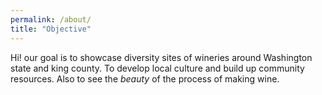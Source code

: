```yaml
---
permalink: /about/
title: "Objective"
---
```



Hi! our goal is to showcase diversity sites of wineries around Washington state and king county. To develop local culture and build up community resources. Also to see the *beauty* of the process of making wine. 
